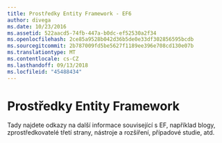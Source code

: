```yaml
---
title: Prostředky Entity Framework - EF6
author: divega
ms.date: 10/23/2016
ms.assetid: 522aacd5-74fb-447a-b0dc-ef52530a2f34
ms.openlocfilehash: 2ce85a9528b042d36b5de0e33df302856595bcdb
ms.sourcegitcommit: 2b787009fd5be5627f1189ee396e708cd130e07b
ms.translationtype: MT
ms.contentlocale: cs-CZ
ms.lasthandoff: 09/13/2018
ms.locfileid: "45488434"
---
```

# <a name="entity-framework-resources"></a>Prostředky Entity Framework
Tady najdete odkazy na další informace související s EF, například blogy, zprostředkovatelé třetí strany, nástroje a rozšíření, případové studie, atd.
